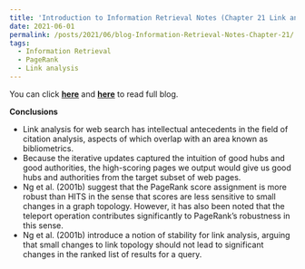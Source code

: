 ```yaml
---
title: 'Introduction to Information Retrieval Notes (Chapter 21 Link analysis)'
date: 2021-06-01
permalink: /posts/2021/06/blog-Information-Retrieval-Notes-Chapter-21/
tags:
  - Information Retrieval
  - PageRank
  - Link analysis
---
```


You can click [**here**](https://pridelee.github.io/files/blog/Chapter-21-Link-analysis.pdf) and [**here**](https://zhuanlan.zhihu.com/p/375612557) to read full blog.

**Conclusions**
- Link analysis for web search has intellectual antecedents in the field of citation analysis, aspects of which overlap with an area known as bibliometrics.
- Because the iterative updates captured the intuition of good hubs and good authorities, the high-scoring pages we output would give us good hubs and authorities from the target subset of web pages.
- Ng et al. (2001b) suggest that the PageRank score assignment is more robust than HITS in the sense that scores are less sensitive to small changes in a graph topology. However, it has also been noted that the teleport operation contributes significantly to PageRank’s robustness in this sense. 
- Ng et al. (2001b) introduce a notion of stability for link analysis, arguing that small changes to link topology should not lead to significant changes in the ranked list of results for a query. 
